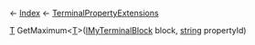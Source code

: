 ← [Index](Api-Index) ← [TerminalPropertyExtensions](Sandbox.ModAPI.Interfaces.TerminalPropertyExtensions)

[T]() GetMaximum<T><[T]()>([IMyTerminalBlock](Sandbox.ModAPI.Ingame.IMyTerminalBlock) block, [string](System.String) propertyId)

